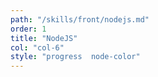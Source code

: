 ```yaml
---
path: "/skills/front/nodejs.md"
order: 1
title: "NodeJS"
col: "col-6"
style: "progress  node-color"
---
```

